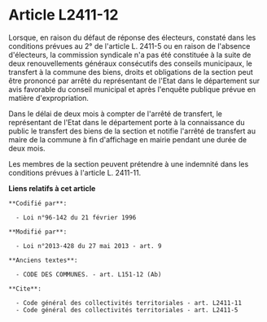 # Article L2411-12

Lorsque, en raison du défaut de réponse des électeurs, constaté dans les conditions prévues au 2° de l'article L. 2411-5 ou
en raison de l'absence d'électeurs, la commission syndicale n'a pas été constituée à la suite de deux renouvellements
généraux consécutifs des conseils municipaux, le transfert à la commune des biens, droits et obligations de la section peut
être prononcé par arrêté du représentant de l'Etat dans le département sur avis favorable du conseil municipal et après
l'enquête publique prévue en matière d'expropriation. 

Dans le délai de deux mois à compter de l'arrêté de transfert, le représentant de l'Etat dans le département porte à la
connaissance du public le transfert des biens de la section et notifie l'arrêté de transfert au maire de la commune à fin
d'affichage en mairie pendant une durée de deux mois. 

Les membres de la section peuvent prétendre à une indemnité dans les conditions prévues à l'article L. 2411-11.

**Liens relatifs à cet article**

	**Codifié par**:

	  - Loi n°96-142 du 21 février 1996

	**Modifié par**:

	  - Loi n°2013-428 du 27 mai 2013 - art. 9

	**Anciens textes**:

	  - CODE DES COMMUNES. - art. L151-12 (Ab)

	**Cite**:

	  - Code général des collectivités territoriales - art. L2411-11
	  - Code général des collectivités territoriales - art. L2411-5
